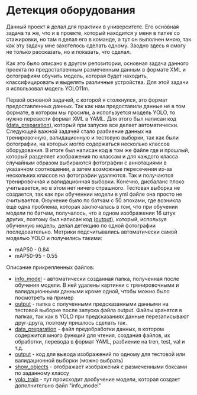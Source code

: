 # Детекция оборудования

Данный проект я делал для практики в университете. Его основная задача та же, что и в проекте, который находится у меня в папке со стажировки, но там я делал его в команде, а тут он выполнен мною, так как эту задачу мне захотелось сделать одному. Заодно здесь я смогу не только рассказать, но и показать, что сделал. 

Как это было описано в другом репозитории, основная задача данного проекта по предосталвенным размеченным данным в формате XML и фотографиям обучить модель, которая будет находить, классифицировать и выделять различные устройства. Для этой задачи я использовал модель YOLO11m. 

Первой основной задачей, с которой я столкнулся, это формат предоставленных данных. Так как нам предоставили данные не в том формате, в котором мы просили, а используется модель YOLO, то нужно перевести формат XML в YAML. Для этого был написан код ([data_preparation](https://github.com/5Misha/Personal_projects/blob/main/Detection/data_preparation.py)), который при запуске все делает автоматически. Следующей важной задачей стало разбиение данных на тренировочную, валидационную и тестовую выборки, так как были фотографии, на которых могло содержаться несколько классов оборудования. В итоге был написан код в том же файле где и прошлый, который разделяет изображения по классам и для каждого класса случайным образом выбираются фотографии с аннотациями в указанном соотношении, а затем возможные пересечения из-за нескольких классов на фотографии удаляются. Так и получаются тренировочная и валидационная выборки. Конечно, дисбаланс плохо учитывается, но в этом нет ничего страшного. Тестовая выборка не создается, так как при обученнии модели в yml файле она просто не считывается. Оюучение было по батчам с 50 эпохами, где возникла еще одна проблема, которая заключалась в том, что при обучении модели по батчам, получалось, что в одном изображении 16 штук других, поэтому был написан код ([output](https://github.com/5Misha/Personal_projects)), который, используя обученную модель, делал детекцию по одной фотографии последовательно. 
Метрики подсчитывались автоматически самой моделью YOLO и получились такими:  
* mAP50 - 0.84
* mAP50-95 - 0.55


Описание прикрепленных файлов:  
* [info_model](https://github.com/5Misha/Personal_projects/tree/main/Detection/info_model/train) - автоматически созданная папка, полученная после обучения модели. В ней удалены картинки с тренировочными и валидационными данными кроме одной, чтобы можно было посмотреть на пример
* [output](https://github.com/5Misha/Personal_projects/tree/main/Detection/output/train) - папка с полученными предсказанными данными на тестовой выборке после запуска файла output. Файлы хранятся в папках, так как в YOLO при предсказаниях данные перезаписывают друг-друга, поэтому пришлось сделать так. 
* [data_preparation](https://github.com/5Misha/Personal_projects/blob/main/Detection/data_preparation.py) - файл предобработки данных, в котором содержится много функций для чтения, создания файлов, их обработки, перевода в формат YAML, разбиение на tren, test, val и т.д.
* [output](https://github.com/5Misha/Personal_projects/blob/main/Detection/output.py) - код для вывода изображений по одному для тестовой или валидационной выборки (можно выбрать)
* [show_objects](https://github.com/5Misha/Personal_projects/blob/main/Detection/show_objects.py) - отображает изображения с размеченными боксами по заданному классу
* [yolo_train](https://github.com/5Misha/Personal_projects/blob/main/Detection/yolo_train.py) - тут происходит дообучение модели, которая создает дополнительно файл "info_model"